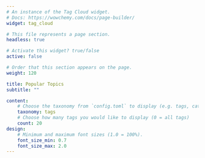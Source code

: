 ```yaml
---
# An instance of the Tag Cloud widget.
# Docs: https://wowchemy.com/docs/page-builder/
widget: tag_cloud

# This file represents a page section.
headless: true

# Activate this widget? true/false
active: false

# Order that this section appears on the page.
weight: 120

title: Popular Topics
subtitle: ""

content:
    # Choose the taxonomy from `config.toml` to display (e.g. tags, categories)
    taxonomy: tags
    # Choose how many tags you would like to display (0 = all tags)
    count: 20
design:
    # Minimum and maximum font sizes (1.0 = 100%).
    font_size_min: 0.7
    font_size_max: 2.0
---
```

